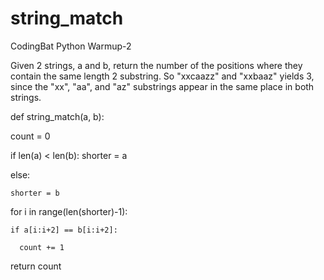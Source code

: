 # string_match
CodingBat Python Warmup-2

Given 2 strings, a and b, return the number of the positions where they contain the same length 2 substring. So "xxcaazz" and "xxbaaz" yields 3, since the "xx", "aa", and "az" substrings appear in the same place in both strings.

def string_match(a, b):
  
  count = 0
  
  if len(a) < len(b):
    shorter = a
    
  else:
  
    shorter = b
  
  for i in range(len(shorter)-1):
  
    if a[i:i+2] == b[i:i+2]:
  
      count += 1
  
  return count
